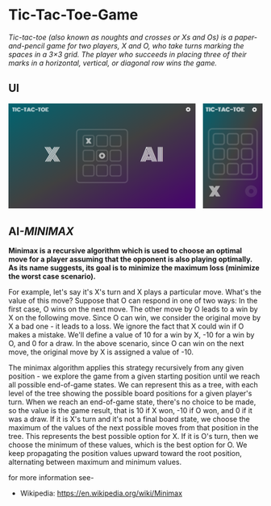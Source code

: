 # Tic-Tac-Toe-Game
*Tic-tac-toe (also known as noughts and crosses or Xs and Os) is a paper-and-pencil game for two players, X and O, who take turns marking the spaces in a 3×3 grid. The player who succeeds in placing three of their marks in a horizontal, vertical, or diagonal row wins the game.*

<h2> UI </h2>
 
![Monitor-view](./images/Untitled.png)

<h2> AI<i>-MINIMAX</i> </h2>

**Minimax is a recursive algorithm which is used to choose an optimal move for a player assuming that the opponent is also playing optimally. As its name suggests, its goal is to minimize the maximum loss (minimize the worst case scenario).**

For example, let's say it's X's turn and X plays a particular move. What's the value of this move? Suppose that O can respond in one of two ways: In the first case, O wins on the next move. The other move by O leads to a win by X on the following move. Since O can win, we consider the original move by X a bad one - it leads to a loss. We ignore the fact that X could win if O makes a mistake. We'll define a value of 10 for a win by X, -10 for a win by O, and 0 for a draw. In the above scenario, since O can win on the next move, the original move by X is assigned a value of -10.

The minimax algorithm applies this strategy recursively from any given position - we explore the game from a given starting position until we reach all possible end-of-game states. We can represent this as a tree, with each level of the tree showing the possible board positions for a given player's turn. When we reach an end-of-game state, there's no choice to be made, so the value is the game result, that is 10 if X won, -10 if O won, and 0 if it was a draw. If it is X's turn and it's not a final board state, we choose the maximum of the values of the next possible moves from that position in the tree. This represents the best possible option for X. If it is O's turn, then we choose the minimum of these values, which is the best option for O. We keep propagating the position values upward toward the root position, alternating between maximum and minimum values.

for more information see-
  * Wikipedia: https://en.wikipedia.org/wiki/Minimax
